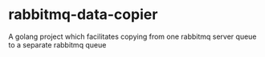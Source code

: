 # rabbitmq-data-copier
A golang project which facilitates copying from one rabbitmq server queue to a separate rabbitmq queue 
